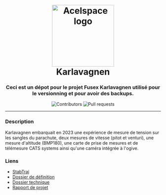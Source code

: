 
<h1 align="center">
    <br>
    <a href="https://github.com/Acelspace-Projects/Karlavagnen">
        <img src="https://user-images.githubusercontent.com/115898683/196005287-3dc6ff62-f848-4fef-8c85-bfaf484c43f0.png" alt="Acelspace logo" width="200">
    </a>
    <br>
    <b>Karlavagnen</b>
</h3>

<h3 align="center">
    Ceci est un dépot pour le projet Fusex Karlavagnen utilisé pour le versionning et pour avoir des backups.
</h3>

<div class="badges" align="center">
    <img alt="Contributors" src="https://img.shields.io/github/contributors/Acelspace-Projects/Karlavagnen?color=dark-green">
    <img alt="Pull requests" src="https://img.shields.io/github/issues-pr/Acelspace-Projects/Karlavagnen?color=dark-green">
</div>

---

### Description
Karlavagnen embarquait en 2023 une expérience de mesure de tension sur les sangles du parachute, deux mesures de vitesse (pitot et venturi), une mesure d'altitude (BMP180), une carte de prise de mesures et de télémesure CATS systems ainsi qu'une caméra intégrée à l'ogive.

### Liens
- [StabTraj](https://github.com/Acelspace-Projects/Karlavagnen/blob/main/Documentation/StabTraj/ST-(StabTraj)_KARLAVAGNEN.xlsx)
- [Dossier de définition](https://github.com/Acelspace-Projects/Karlavagnen/blob/main/Documentation/DossierDeDefinition/DDD_KARLAVAGNEN.pdf)
- [Dossier technique](https://github.com/Acelspace-Projects/Karlavagnen/blob/main/Documentation/DossierTechnique/DT_KARLAVAGNEN.pdf)
- [Rapport de projet](https://github.com/Acelspace-Projects/Karlavagnen/blob/main/Documentation/RapportDeProjet/RP_KARLAVAGNEN.pdf)

